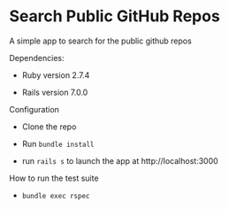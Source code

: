 # Search Public GitHub Repos

A simple app to search for the public github repos

Dependencies:

* Ruby version 2.7.4

* Rails version 7.0.0

Configuration

- Clone the repo

- Run `bundle install`

- run `rails s` to launch the app at http://localhost:3000

How to run the test suite

- `bundle exec rspec`


